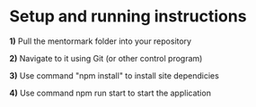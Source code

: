 # Setup and running instructions

__1)__ Pull the mentormark folder into your repository

__2)__ Navigate to it using Git (or other control program)

__3)__ Use command "npm install" to install site dependicies

__4)__ Use command npm run start to start the application
